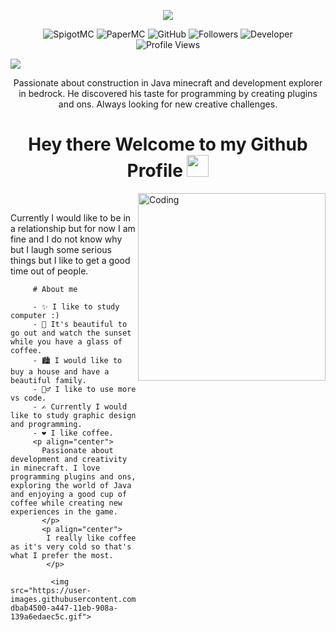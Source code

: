 <p align="center">
  <img src="https://i.postimg.cc/K8M8LmM1/chdv.png">
  </p>

  <div align="center">

  ![SpigotMC](https://img.shields.io/badge/SpigotMC-%23F47E1A.svg?style=for-the-badge&logo=spigot&logoColor=white)
  ![PaperMC](https://img.shields.io/badge/PaperMC-%23007ACC.svg?style=for-the-badge&logo=java&logoColor=white)
  ![GitHub](https://img.shields.io/badge/GitHub-%23181717.svg?style=for-the-badge&logo=github&logoColor=white)
  ![Followers](https://img.shields.io/github/followers/Dexst?style=for-the-badge)
  ![Developer](https://img.shields.io/badge/Developer-Plugins-orange?style=for-the-badge)
  ![Profile Views](https://komarev.com/ghpvc/?username=Dexst&style=for-the-badge&color=blue)

  </div>

  <img src="https://user-images.githubusercontent.com/73097560/115834477-dbab4500-a447-11eb-908a-139a6edaec5c.gif">

  <p align="center">
    Passionate about construction in Java minecraft and development explorer in bedrock. He discovered his taste for programming by creating plugins and ons. Always looking for new creative challenges.
    </p>
    <h1 align="center"> Hey there Welcome to my Github Profile	
     <img src="https://media.giphy.com/media/hvRJCLFzcasrR4ia7z/giphy.gif" width="35"></h1>
      </p>
       <img align="right" alt="Coding" width="300" src="https://cdn.dribbble.com/users/1277312/screenshots/14733298/media/39b1045e593737587dd60e42c8422d1f.gif" >
       <br>
       </p>
       <p align="left">
         Currently I would like to be in a relationship but for now I am fine and I do not know why but I laugh some serious things but I like to get a good time out of people.
         </p>

         # About me

         - ✨ I like to study computer :)
         - 🌱 It's beautiful to go out and watch the sunset while you have a glass of coffee.
         - 🏙 I would like to buy a house and have a beautiful family.
         - 💁‍♂️ I like to use more vs code.
         - ✍ Currently I would like to study graphic design and programming.
         - ❤ I like coffee.
         <p align="center">
           Passionate about development and creativity in minecraft. I love programming plugins and ons, exploring the world of Java and enjoying a good cup of coffee while creating new experiences in the game.
           </p>
           <p align="center">
            I really like coffee as it's very cold so that's what I prefer the most.
            </p>

             <img src="https://user-images.githubusercontent.com/73097560/115834477-dbab4500-a447-11eb-908a-139a6edaec5c.gif">